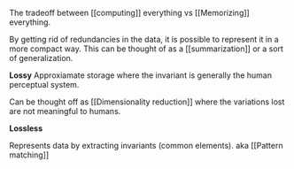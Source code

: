 The tradeoff between [[computing]] everything vs [[Memorizing]] everything.

By getting rid of redundancies in the data, it is possible to represent it in a more compact way. This can be thought of as a [[summarization]] or a sort of generalization.

**Lossy**
Approxiamate storage where the invariant is generally the human perceptual system.

Can be thought off as [[Dimensionality reduction]] where the variations lost are not meaningful to humans.

**Lossless**

Represents data by extracting invariants (common elements). aka [[Pattern matching]]




